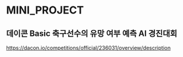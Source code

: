 # MINI_PROJECT
## 데이콘 Basic 축구선수의 유망 여부 예측 AI 경진대회

https://dacon.io/competitions/official/236031/overview/description
